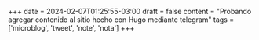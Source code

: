 +++
date = 2024-02-07T01:25:55-03:00
draft = false
content = "Probando agregar contenido al sitio hecho con Hugo mediante telegram"
tags = ['microblog', 'tweet', 'note', 'nota']
+++
